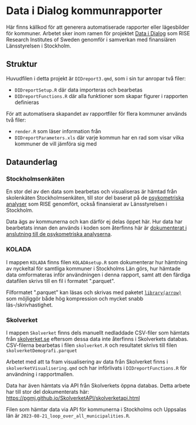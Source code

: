# Data i Dialog kommunrapporter

Här finns källkod för att generera automatiserade rapporter eller lägesbilder för kommuner. Arbetet sker inom ramen för projektet [Data i Dialog](https://www.ri.se/sv/vad-vi-gor/projekt/data-i-dialog-risk-och-skyddsfaktorer-for-barn-och-unga) som RISE Research Institutes of Sweden genomför i samverkan med finansiären Länsstyrelsen i Stockholm.

## Struktur

Huvudfilen i detta projekt är `DIDreport3.qmd`, som i sin tur anropar två filer:

- `DIDreportSetup.R` där data importeras och bearbetas
- `DIDreportFunctions.R` där alla funktioner som skapar figurer i rapporten definieras

För att automatisera skapandet av rapportfiler för flera kommuner används två filer:

- `render.R` som läser information från
- `DIDreportParameters.xls` där varje kommun har en rad som visar vilka kommuner de vill jämföra sig med

## Dataunderlag

### Stockholmsenkäten

En stor del av den data som bearbetas och visualiseras är hämtad från skolenkäten Stockholmsenkäten, till stor del baserat på de [psykometriska analyser](https://pgmj.github.io/sthlmsenk/) som RISE genomfört, också finansierat av Länsstyrelsen i Stockholm.

Data ägs av kommunerna och kan därför ej delas öppet här. Hur data har bearbetats innan den används i koden som återfinns här är [dokumenterat i anslutning till de psykometriska analyserna](https://github.com/pgmj/sthlmsenk?tab=readme-ov-file#om-data).

### KOLADA

I mappen `KOLADA` finns filen `KOLADAsetup.R` som dokumenterar hur hämtning av nyckeltal för samtliga kommuner i Stockholms Län görs, hur hämtade data omformateras inför användningen i denna rapport, samt att den färdiga datafilen skrivs till en fil i formatet ".parquet".

Filformatet ".parquet" kan läsas och skrivas med paketet [`library(arrow)`](https://arrow.apache.org/docs/r/) som möjliggör både hög kompression och mycket snabb läs-/skrivhastighet.

### Skolverket

I mappen `Skolverket` finns dels manuellt nedladdade CSV-filer som hämtats från [skolverket.se](https://www.skolverket.se/skolutveckling/statistik/sok-statistik-om-forskola-skola-och-vuxenutbildning) eftersom dessa data inte återfinns i Skolverkets databas. CSV-filerna bearbetas i filen `skolverket.R` och resultatet skrivs till filen `skolverketDemografi.parquet`

Arbetet med att ta fram visualisering av data från Skolverket finns i `skolverketVisualisering.qmd` och har införlivats i `DIDreportFunctions.R` för användning i rapportmallen.

Data har även hämtats via API från Skolverkets öppna databas. Detta arbete har till stor del dokumenterats här: <https://pgmj.github.io/SkolverketAPI/skolverketapi.html>

Filen som hämtar data via API för kommunerna i Stockholms och Uppsalas län är `2023-08-21_loop_over_all_municipalities.R`.



